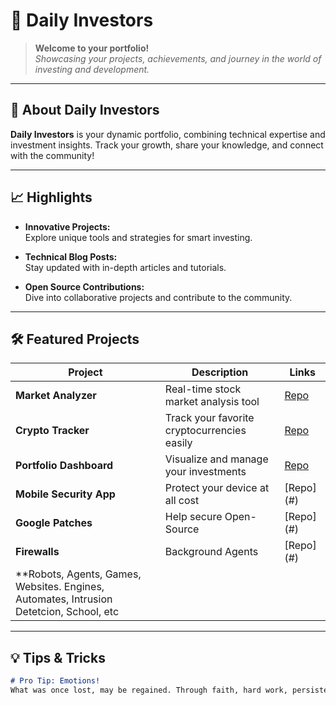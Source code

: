 # 🚀 Daily Investors

> **Welcome to your portfolio!**  
> _Showcasing your projects, achievements, and journey in the world of investing and development._

---

## 🌟 About Daily Investors

**Daily Investors** is your dynamic portfolio, combining technical expertise and investment insights. Track your growth, share your knowledge, and connect with the community!

---

## 📈 Highlights

- **Innovative Projects:**  
  Explore unique tools and strategies for smart investing.

- **Technical Blog Posts:**  
  Stay updated with in-depth articles and tutorials.

- **Open Source Contributions:**  
  Dive into collaborative projects and contribute to the community.

---

## 🛠️ Featured Projects

| Project                | Description                                  | Links            |
|------------------------|----------------------------------------------|------------------|
| **Market Analyzer**    | Real-time stock market analysis tool         | [Repo](#)        |
| **Crypto Tracker**     | Track your favorite cryptocurrencies easily  | [Repo](#)        |
| **Portfolio Dashboard**| Visualize and manage your investments        | [Repo](#)        |
| **Mobile Security App**| Protect your device at all cost              | [Repo] (#)       |
| **Google Patches**     | Help secure Open-Source                      | [Repo] (#)       |
| **Firewalls**          | Background Agents                            | [Repo] (#)       |
| **Robots, Agents, Games, Websites. Engines, Automates, Intrusion Detetcion, School, etc  |
---

## 💡 Tips & Tricks

```markdown
# Pro Tip: Emotions!
What was once lost, may be regained. Through faith, hard work, persistence anything in life is possible 🫠
